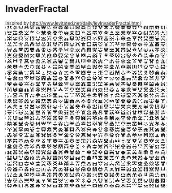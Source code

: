 # InvaderFractal <br />
Inspired by http://www.levitated.net/daily/levInvaderFractal.html <br/>
<img src = 'invaderfractal.png'>
